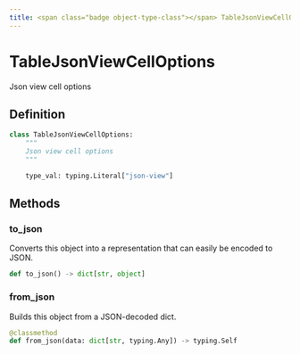 ```yaml
---
title: <span class="badge object-type-class"></span> TableJsonViewCellOptions
---
```

# <span class="badge object-type-class"></span> TableJsonViewCellOptions

Json view cell options

## Definition

```python
class TableJsonViewCellOptions:
    """
    Json view cell options
    """

    type_val: typing.Literal["json-view"]
```
## Methods

### <span class="badge object-method"></span> to_json

Converts this object into a representation that can easily be encoded to JSON.

```python
def to_json() -> dict[str, object]
```

### <span class="badge object-method"></span> from_json

Builds this object from a JSON-decoded dict.

```python
@classmethod
def from_json(data: dict[str, typing.Any]) -> typing.Self
```

